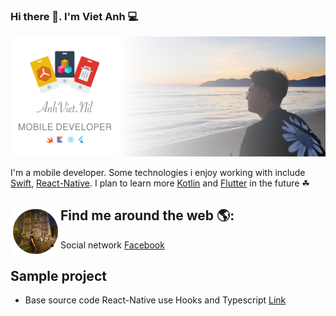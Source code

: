 ### Hi there 👋. I'm Viet Anh 💻

<img src="https://github.com/AnhViet-Nil/AnhViet-Nil/blob/master/Banner.png">

I'm a mobile developer. Some technologies i enjoy working with include <a href="https://swift.org">Swift</a>, <a href="https://reactnative.dev">React-Native</a>. I plan to learn more <a href="https://developer.android.com/kotlin">Kotlin</a> and <a href="https://flutter.dev">Flutter</a> in the future ☘

## Find me around the web 🌎: <a href="https://github.com/AnhViet-Nil"><img align="left" width="80" height="80" src="https://github.com/AnhViet-Nil/AnhViet-Nil/blob/master/Avatar.png"></a>

- Social network <a href="https://www.facebook.com/anhviet.nil/">Facebook</a>

## Sample project

- Base source code React-Native use Hooks and Typescript [Link](https://github.com/AnhViet-Nil/RNHooksTypescript)

<!--
**AnhViet-Nil/AnhViet-Nil** is a ✨ _special_ ✨ repository because its `README.md` (this file) appears on your GitHub profile.

Here are some ideas to get you started:

- 🔭 I’m currently working on ...
- 🌱 I’m currently learning ...
- 👯 I’m looking to collaborate on ...
- 🤔 I’m looking for help with ...
- 💬 Ask me about ...
- 📫 How to reach me: ...
- 😄 Pronouns: ...
- ⚡ Fun fact: ...
-->
